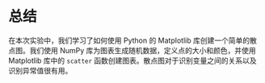 # 总结

在本次实验中，我们学习了如何使用 Python 的 Matplotlib 库创建一个简单的散点图。我们使用 NumPy 库为图表生成随机数据，定义点的大小和颜色，并使用 Matplotlib 库中的 `scatter` 函数创建图表。散点图对于识别变量之间的关系以及识别异常值很有用。
